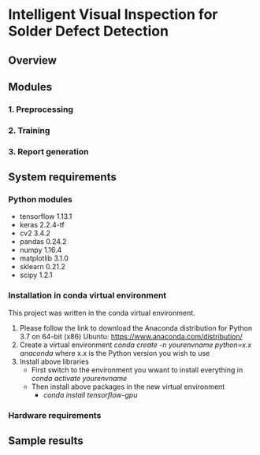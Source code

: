 # Intelligent Visual Inspection for Solder Defect Detection

## Overview

## Modules
### 1. Preprocessing
### 2. Training
### 3. Report generation

## System requirements
### Python modules
* tensorflow 1.13.1
* keras 2.2.4-tf
* cv2 3.4.2
* pandas 0.24.2
* numpy 1.16.4
* matplotlib 3.1.0
* sklearn 0.21.2
* scipy 1.2.1

### Installation in conda virtual environment

This project was written in the conda virtual environment. 
1. Please follow the link to download the Anaconda distribution for Python 3.7 on 64-bit (x86) Ubuntu:
https://www.anaconda.com/distribution/
2. Create a virtual environment 
   *conda create -n yourenvname python=x.x anaconda*
   where x.x is the Python version you wish to use
3. Install above libraries
   - First switch to the environment you wwant to install everything in
   *conda activate yourenvname*
   - Then install above packages in the new virtual environment
     * *conda install tensorflow-gpu* 

### Hardware requirements

## Sample results
